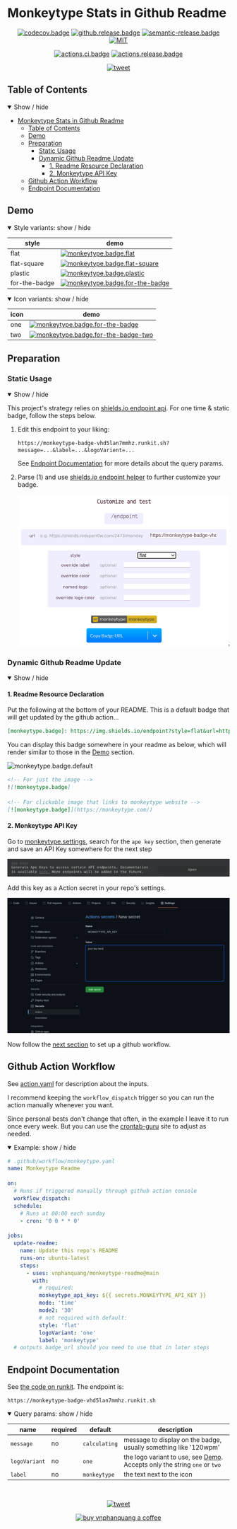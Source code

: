 
# Monkeytype Stats in Github Readme

<div align="center">

[![codecov.badge]][codecov] [![github.release.badge]][github.release] [![semantic-release.badge]][semantic-release] [![MIT][license.badge]][license]

[![actions.ci.badge]][actions.ci] [![actions.release.badge]][actions.release]

[![tweet]][tweet.url]

</div>

## Table of Contents

<details open>
  <summary>Show / hide</summary>

- [Monkeytype Stats in Github Readme](#monkeytype-stats-in-github-readme)
  - [Table of Contents](#table-of-contents)
  - [Demo](#demo)
  - [Preparation](#preparation)
    - [Static Usage](#static-usage)
    - [Dynamic Github Readme Update](#dynamic-github-readme-update)
      - [1. Readme Resource Declaration](#1-readme-resource-declaration)
      - [2. Monkeytype API Key](#2-monkeytype-api-key)
  - [Github Action Workflow](#github-action-workflow)
  - [Endpoint Documentation](#endpoint-documentation)

</details>

## Demo

<details open>
  <summary>Style variants: show / hide</summary>

| style | demo |
| --- | --- |
| flat | [![monkeytype.badge.flat]][monkeytype] |
| flat-square | [![monkeytype.badge.flat-square]][monkeytype] |
| plastic | [![monkeytype.badge.plastic]][monkeytype] |
| for-the-badge | [![monkeytype.badge.for-the-badge]][monkeytype] |

</details>

<details open>
  <summary>Icon variants: show / hide</summary>

| icon | demo |
| --- | --- |
| one | [![monkeytype.badge.for-the-badge]][monkeytype] |
| two | [![monkeytype.badge.for-the-badge-two]][monkeytype] |

</details>

## Preparation

### Static Usage

<details open>
  <summary>Show / hide</summary>

This project's strategy relies on [shields.io endpoint api][shields.io.endpoint]. For one time & static badge, follow the steps below.

1. Edit this endpoint to your liking:

    ```
    https://monkeytype-badge-vhd5lan7mmhz.runkit.sh?message=...&label=...&logoVarient=...
    ```

    See [Endpoint Documentation](#endpoint-documentation) for more details about the query params.

2. Parse (1) and use [shields.io endpoint helper][shields.io.endpoint] to further customize your badge.

    ![shields.io.endpoint.customize]

</details>

### Dynamic Github Readme Update

<details open>
  <summary>Show / hide</summary>

#### 1. Readme Resource Declaration

Put the following at the bottom of your README. This is a default badge that will get updated by the github action...

```markdown
[monkeytype.badge]: https://img.shields.io/endpoint?style=flat&url=https%3A%2F%2Fmonkeytype-badge-vhd5lan7mmhz.runkit.sh
```

You can display this badge somewhere in your readme as below, which will render similar to those in the [Demo](#demo) section.

![monkeytype.badge.default]

```markdown
<!-- For just the image -->
![!monkeytype.badge]

<!-- For clickable image that links to monkeytype website -->
[![monkeytype.badge]](https://monkeytype.com/)
```

#### 2. Monkeytype API Key

Go to [monkeytype.settings], search for the `ape key` section, then generate and save an API Key somewhere for the next step

![monkeytype.settings.ape-key]

Add this key as a Action secret in your repo's settings.

![screenshots.github-secret]

Now follow the [next section](#github-action-workflow) to set up a github workflow.

</details>

## Github Action Workflow

See [action.yaml] for description about the inputs.

I recommend keeping the `workflow_dispatch` trigger so you can run the action manually whenever you want.

Since personal bests don't change that often, in the example I leave it to run once every week. But you can use the [crontab-guru] site to adjust as needed.

<details open>
  <summary>Example: show / hide</summary>

```yaml
# .github/workflow/monkeytype.yaml
name: Monkeytype Readme

on:
  # Runs if triggered manually through github action console
  workflow_dispatch:
  schedule:
    # Runs at 00:00 each sunday
    - cron: '0 0 * * 0'

jobs:
  update-readme:
    name: Update this repo's README
    runs-on: ubuntu-latest
    steps:
      - uses: vnphanquang/monkeytype-readme@main
        with:
          # required:
          monkeytype_api_key: ${{ secrets.MONKEYTYPE_API_KEY }}
          mode: 'time'
          mode2: '30'
          # not required with default:
          style: 'flat'
          logoVariant: 'one'
          label: 'monkeytype'
  # outputs badge_url should you need to use that in later steps
```

</details>

## Endpoint Documentation

See [the code on runkit][runkit]. The endpoint is:

```
https://monkeytype-badge-vhd5lan7mmhz.runkit.sh
```

<details open>
  <summary>Query params: show / hide</summary>

| name | required | default | description |
| --- | --- | --- | --- |
| `message` | no | `calculating` | message to display on the badge, usually something like '120wpm' |
| `logoVariant` | no | `one` | the logo variant to use, see [Demo](#demo). Accepts only the string `one` or `two` |
| `label` | no | `monkeytype` | the text next to the icon |

</details>

<br />
<div align="center">

[![tweet]][tweet.url]

</div>

<p align="center">
  <a href="https://www.buymeacoffee.com/vnphanquang" target="_blank">
    <img
      src="https://cdn.buymeacoffee.com/buttons/v2/default-yellow.png"
      height="60"
      width="217"
      alt="buy vnphanquang a coffee"
    />
  </a>
</p>

[monkeytype.badge.default]: https://img.shields.io/endpoint?style=flat&url=https%3A%2F%2Fmonkeytype-badge-vhd5lan7mmhz.runkit.sh
[monkeytype.badge.flat]: https://img.shields.io/endpoint?style=flat&url=https%3A%2F%2Fmonkeytype-badge-vhd5lan7mmhz.runkit.sh%3Fmessage%3D200wpm%26label%3Dmonkeytype%26style%26logoVariant%3Done
[monkeytype.badge.flat-square]: https://img.shields.io/endpoint?style=flat-square&url=https%3A%2F%2Fmonkeytype-badge-vhd5lan7mmhz.runkit.sh%3Fmessage%3D200wpm%26label%3Dmonkeytype%26style%26logoVariant%3Done
[monkeytype.badge.plastic]: https://img.shields.io/endpoint?style=plastic&url=https%3A%2F%2Fmonkeytype-badge-vhd5lan7mmhz.runkit.sh%3Fmessage%3D200wpm%26label%3Dmonkeytype%26style%26logoVariant%3Done
[monkeytype.badge.for-the-badge]: https://img.shields.io/endpoint?style=for-the-badge&url=https%3A%2F%2Fmonkeytype-badge-vhd5lan7mmhz.runkit.sh%3Fmessage%3D200wpm%26label%3Dmonkeytype%26style%26logoVariant%3Done
[monkeytype.badge.for-the-badge-two]: https://img.shields.io/endpoint?style=for-the-badge&url=https%3A%2F%2Fmonkeytype-badge-vhd5lan7mmhz.runkit.sh%3Fmessage%3D200wpm%26label%3Dmonkeytype%26style%26logoVariant%3Dtwo

[monkeytype]: https://monkeytype.com/
[monkeytype.settings]: https://monkeytype.com/settings
[monkeytype.settings.ape-key]: ./public/monkeytype-settings-apekey.png

[codecov.badge]: https://codecov.io/github/vnphanquang/monkeytype-readme/coverage.svg?branch=main
[codecov]: https://codecov.io/github/vnphanquang/monkeytype-readme?branch=main

[license.badge]: https://img.shields.io/badge/license-MIT-blue.svg
[license]: ./LICENSE

[semantic-release]: https://github.com/semantic-release/semantic-release
[semantic-release.badge]: https://img.shields.io/badge/%20%20%F0%9F%93%A6%F0%9F%9A%80-semantic--release-e10079.svg

[github.release.badge]: https://img.shields.io/github/v/release/vnphanquang/monkeytype-readme
[github.release]: https://github.com/vnphanquang/monkeytype-readme/releases

[actions.ci.badge]: https://github.com/vnphanquang/monkeytype-readme/actions/workflows/ci.yaml/badge.svg
[actions.ci]: https://github.com/vnphanquang/monkeytype-readme/actions/workflows/ci.yaml

[actions.release.badge]: https://github.com/vnphanquang/monkeytype-readme/actions/workflows/release.yaml/badge.svg
[actions.release]: https://github.com/vnphanquang/monkeytype-readme/actions/workflows/release.yaml

[runkit]: https://runkit.com/vnphanquang/monkeytype-badge
[runkit.endpoint]: https://monkeytype-badge-vhd5lan7mmhz.runkit.sh

[shields.io.endpoint]: https://shields.io/endpoint
[shields.io.endpoint.customize]: ./public/shieldsio-endpoint.png

[screenshots.github-secret]: ./public/github-secret.png

[action.yaml]: ./action.yaml

[crontab-guru]: https://crontab.guru/

[tweet]: https://img.shields.io/twitter/url?style=social&url=https%3A%2F%2Fgithub.com%2vnphanquang%2Fmonkeytype-readme
[tweet.url]: https://twitter.com/intent/tweet?text=monkeytype%20badge%20-%20automatically%20update%20personal%20best%20in%20github%20reamde%0A%0Ahttps%3A%2F%2Fgithub.com%2Fvnphanquang%2Fmonkeytype-readme
